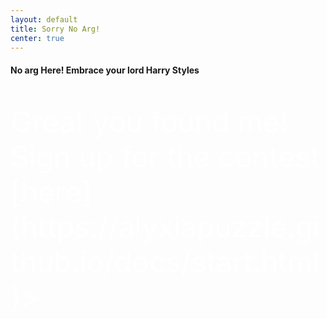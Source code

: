 ```yaml
---
layout: default
title: Sorry No Arg!
center: true
---
```

#### No arg Here! Embrace your lord Harry Styles

<p style="color:white;font-size:46px;">Great you found me! Sign up for the contest [here](https://alyxiapuzzle.github.io/docs/start.html)></p>
